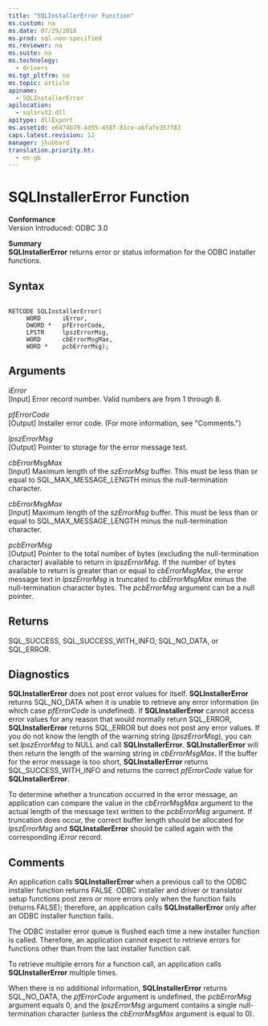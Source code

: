```yaml
---
title: "SQLInstallerError Function"
ms.custom: na
ms.date: 07/29/2016
ms.prod: sql-non-specified
ms.reviewer: na
ms.suite: na
ms.technology: 
  - drivers
ms.tgt_pltfrm: na
ms.topic: article
apiname: 
  - SQLInstallerError
apilocation: 
  - sqlsrv32.dll
apitype: dllExport
ms.assetid: e6474b79-4d55-458f-81ce-abfafe357f83
caps.latest.revision: 12
manager: jhubbard
translation.priority.ht: 
  - en-gb
---
```

# SQLInstallerError Function
**Conformance**  
 Version Introduced: ODBC 3.0  
  
 **Summary**  
 **SQLInstallerError** returns error or status information for the ODBC installer functions.  
  
## Syntax  
  
```  
  
RETCODE SQLInstallerError(  
     WORD      iError,  
     DWORD *   pfErrorCode,  
     LPSTR     lpszErrorMsg,  
     WORD      cbErrorMsgMax,  
     WORD *    pcbErrorMsg);  
```  
  
## Arguments  
 *iError*  
 [Input] Error record number. Valid numbers are from 1 through 8.  
  
 *pfErrorCode*  
 [Output] Installer error code. (For more information, see "Comments.")  
  
 *lpszErrorMsg*  
 [Output] Pointer to storage for the error message text.  
  
 *cbErrorMsgMax*  
 [Input] Maximum length of the *szErrorMsg* buffer. This must be less than or equal to SQL_MAX_MESSAGE_LENGTH minus the null-termination character.  
  
 *cbErrorMsgMax*  
 [Input] Maximum length of the *szErrorMsg* buffer. This must be less than or equal to SQL_MAX_MESSAGE_LENGTH minus the null-termination character.  
  
 *pcbErrorMsg*  
 [Output] Pointer to the total number of bytes (excluding the null-termination character) available to return in *lpszErrorMsg*. If the number of bytes available to return is greater than or equal to *cbErrorMsgMax*, the error message text in *lpszErrorMsg* is truncated to *cbErrorMsgMax* minus the null-termination character bytes. The *pcbErrorMsg* argument can be a null pointer.  
  
## Returns  
 SQL_SUCCESS, SQL_SUCCESS_WITH_INFO, SQL_NO_DATA, or SQL_ERROR.  
  
## Diagnostics  
 **SQLInstallerError** does not post error values for itself. **SQLInstallerError** returns SQL_NO_DATA when it is unable to retrieve any error information (in which case *pfErrorCode* is undefined). If **SQLInstallerError** cannot access error values for any reason that would normally return SQL_ERROR, **SQLInstallerError** returns SQL_ERROR but does not post any error values. If you do not know the length of the warning string (*lpszErrorMsg*), you can set *lpszErrorMsg* to NULL and call **SQLInstallerError**. **SQLInstallerError** will then return the length of the warning string in *cbErrorMsgMax*. If the buffer for the error message is too short, **SQLInstallerError** returns SQL_SUCCESS_WITH_INFO and returns the correct *pfErrorCode* value for **SQLInstallerError**.  
  
 To determine whether a truncation occurred in the error message, an application can compare the value in the *cbErrorMsgMax* argument to the actual length of the message text written to the *pcbErrorMsg* argument. If truncation does occur, the correct buffer length should be allocated for *lpszErrorMsg* and **SQLInstallerError** should be called again with the corresponding *iError* record.  
  
## Comments  
 An application calls **SQLInstallerError** when a previous call to the ODBC installer function returns FALSE. ODBC installer and driver or translator setup functions post zero or more errors only when the function fails (returns FALSE); therefore, an application calls **SQLInstallerError** only after an ODBC installer function fails.  
  
 The ODBC installer error queue is flushed each time a new installer function is called. Therefore, an application cannot expect to retrieve errors for functions other than from the last installer function call.  
  
 To retrieve multiple errors for a function call, an application calls **SQLInstallerError** multiple times.  
  
 When there is no additional information, **SQLInstallerError** returns SQL_NO_DATA, the *pfErrorCode* argument is undefined, the *pcbErrorMsg* argument equals 0, and the *lpszErrorMsg* argument contains a single null-termination character (unless the *cbErrorMsgMax* argument is equal to 0).
